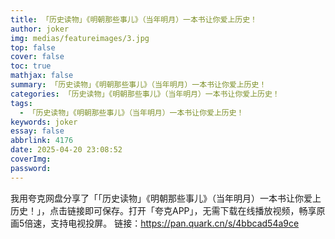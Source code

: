 ```yaml
---
title: 「历史读物」《明朝那些事儿》（当年明月）一本书让你爱上历史！
author: joker
img: medias/featureimages/3.jpg
top: false
cover: false
toc: true
mathjax: false
summary: 「历史读物」《明朝那些事儿》（当年明月）一本书让你爱上历史！
categories: 「历史读物」《明朝那些事儿》（当年明月）一本书让你爱上历史！
tags:
  - 「历史读物」《明朝那些事儿》（当年明月）一本书让你爱上历史！
keywords: joker
essay: false
abbrlink: 4176
date: 2025-04-20 23:08:52
coverImg:
password:
---
```


我用夸克网盘分享了「「历史读物」《明朝那些事儿》（当年明月）一本书让你爱上历史！」，点击链接即可保存。打开「夸克APP」，无需下载在线播放视频，畅享原画5倍速，支持电视投屏。
链接：https://pan.quark.cn/s/4bbcad54a9ce
